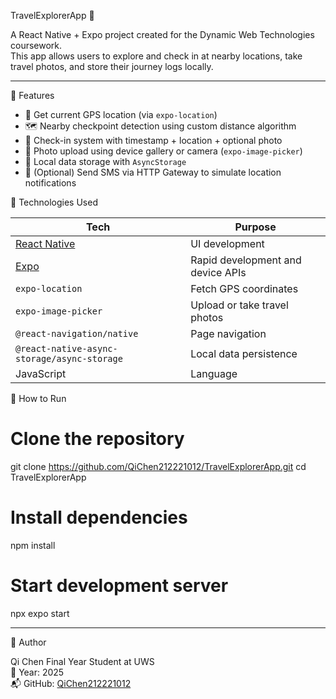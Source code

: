 TravelExplorerApp 🧭

A React Native + Expo project created for the Dynamic Web Technologies coursework.  
This app allows users to explore and check in at nearby locations, take travel photos, and store their journey logs locally.

---

🌟 Features

- 📍 Get current GPS location (via `expo-location`)
- 🗺️ Nearby checkpoint detection using custom distance algorithm
- 🧾 Check-in system with timestamp + location + optional photo
- 📸 Photo upload using device gallery or camera (`expo-image-picker`)
- 💾 Local data storage with `AsyncStorage`
- 📡 (Optional) Send SMS via HTTP Gateway to simulate location notifications



🧩 Technologies Used

| Tech | Purpose |
|------|---------|
| [React Native](https://reactnative.dev/) | UI development |
| [Expo](https://expo.dev/) | Rapid development and device APIs |
| `expo-location` | Fetch GPS coordinates |
| `expo-image-picker` | Upload or take travel photos |
| `@react-navigation/native` | Page navigation |
| `@react-native-async-storage/async-storage` | Local data persistence |
| JavaScript | Language |



🚀 How to Run

# Clone the repository
git clone https://github.com/QiChen212221012/TravelExplorerApp.git
cd TravelExplorerApp

# Install dependencies
npm install

# Start development server
npx expo start

---

👤 Author

Qi Chen 
Final Year Student at UWS  
📅 Year: 2025  
📬 GitHub: [QiChen212221012](https://github.com/QiChen212221012)



